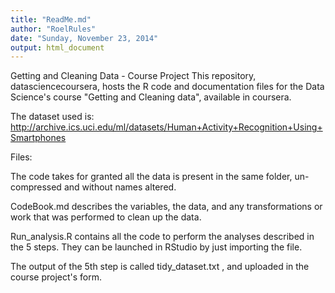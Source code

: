 ```yaml
---
title: "ReadMe.md"
author: "RoelRules"
date: "Sunday, November 23, 2014"
output: html_document
---
```




Getting and Cleaning Data - Course Project
This repository, datasciencecoursera, hosts the R code and documentation files for the Data Science's course "Getting and Cleaning data", available in coursera.

The dataset used is: http://archive.ics.uci.edu/ml/datasets/Human+Activity+Recognition+Using+Smartphones 


Files:

The code takes for granted all the data is present in the same folder, un-compressed and without names altered.

CodeBook.md  describes the variables, the data, and any transformations or work that was performed to clean up the data.

Run_analysis.R  contains all the code to perform the analyses described in the 5 steps. They can be launched in RStudio by just importing the file.

The output of the 5th step is called  tidy_dataset.txt , and uploaded in the course project's form.
